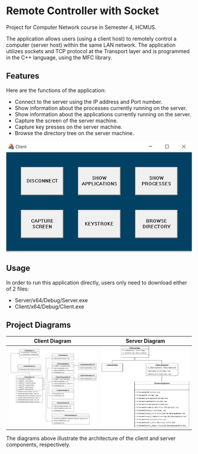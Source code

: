 # Remote Controller with Socket
Project for Computer Network course in Semester 4, HCMUS.

The application allows users (using a client host) to remotely control a computer (server host) within the same LAN network. The application utilizes sockets and TCP protocol at the Transport layer and is programmed in the C++ language, using the MFC library. 

## Features
Here are the functions of the application:

- Connect to the server using the IP address and Port number.
- Show information about the processes currently running on the server.
- Show information about the applications currently running on the server.
- Capture the screen of the server machine.
- Capture key presses on the server machine.
- Browse the directory tree on the server machine.


![Example Image](./pictureDescription/ui-6-buttons-enabled.png)


## Usage
In order to run this application directly, users only need to download either of 2 files:
- Server/x64/Debug/Server.exe
- Client/x64/Debug/Client.exe

## Project Diagrams

| Client Diagram                                    | Server Diagram                                    |
|---------------------------------------------------|---------------------------------------------------|
| <img src="./pictureDescription/diagram-client.png" width="800px">     | <img src="./pictureDescription/diagram-server.png" width="800px">    |

The diagrams above illustrate the architecture of the client and server components, respectively.